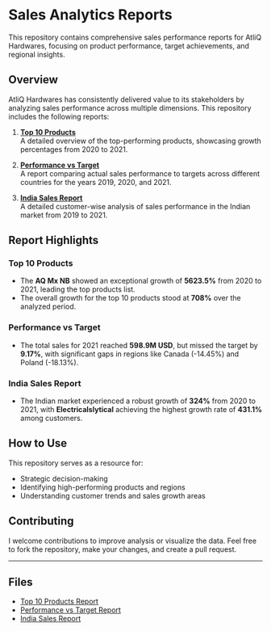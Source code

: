 # Sales Analytics Reports

This repository contains comprehensive sales performance reports for AtliQ Hardwares, focusing on product performance, target achievements, and regional insights.

## Overview

AtliQ Hardwares has consistently delivered value to its stakeholders by analyzing sales performance across multiple dimensions. This repository includes the following reports:

1. **[Top 10 Products](https://github.com/kunalgarg0003/Excel-Sales-Analytics/blob/main/top%2010%20products.pdf)**  
   A detailed overview of the top-performing products, showcasing growth percentages from 2020 to 2021.

2. **[Performance vs Target](https://github.com/kunalgarg0003/Excel-Sales-Analytics/blob/main/performance%20vs%20target.pdf)**  
   A report comparing actual sales performance to targets across different countries for the years 2019, 2020, and 2021.

3. **[India Sales Report](https://github.com/kunalgarg0003/Excel-Sales-Analytics/blob/main/india_sales%20report.pdf)**  
   A detailed customer-wise analysis of sales performance in the Indian market from 2019 to 2021.

## Report Highlights

### Top 10 Products
- The **AQ Mx NB** showed an exceptional growth of **5623.5%** from 2020 to 2021, leading the top products list.
- The overall growth for the top 10 products stood at **708%** over the analyzed period.

### Performance vs Target
- The total sales for 2021 reached **598.9M USD**, but missed the target by **9.17%**, with significant gaps in regions like Canada (-14.45%) and Poland (-18.13%).

### India Sales Report
- The Indian market experienced a robust growth of **324%** from 2020 to 2021, with **Electricalslytical** achieving the highest growth rate of **431.1%** among customers.

## How to Use
This repository serves as a resource for:
- Strategic decision-making
- Identifying high-performing products and regions
- Understanding customer trends and sales growth areas

## Contributing
I welcome contributions to improve analysis or visualize the data. Feel free to fork the repository, make your changes, and create a pull request.

---

## Files

- [Top 10 Products Report](https://github.com/kunalgarg0003/Excel-Sales-Analytics/blob/main/top%2010%20products.pdf)
- [Performance vs Target Report](https://github.com/kunalgarg0003/Excel-Sales-Analytics/blob/main/performance%20vs%20target.pdf)
- [India Sales Report](https://github.com/kunalgarg0003/Excel-Sales-Analytics/blob/main/india_sales%20report.pdf)
